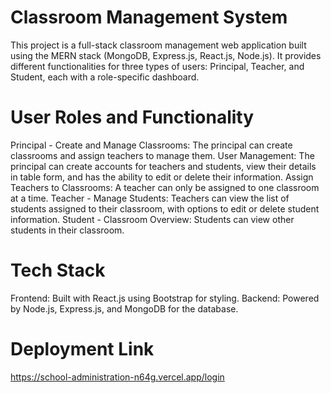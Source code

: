 # Classroom Management System
This project is a full-stack classroom management web application built using the MERN stack (MongoDB, Express.js, React.js, Node.js). It provides different functionalities for three types of users: Principal, Teacher, and Student, each with a role-specific dashboard.

# User Roles and Functionality
Principal - 
Create and Manage Classrooms: The principal can create classrooms and assign teachers to manage them.
User Management: The principal can create accounts for teachers and students, view their details in table form, and has the ability to edit or delete their information.
Assign Teachers to Classrooms: A teacher can only be assigned to one classroom at a time.
Teacher - 
Manage Students: Teachers can view the list of students assigned to their classroom, with options to edit or delete student information.
Student - 
Classroom Overview: Students can view other students in their classroom.

# Tech Stack
Frontend: Built with React.js using Bootstrap for styling.
Backend: Powered by Node.js, Express.js, and MongoDB for the database.

# Deployment Link
https://school-administration-n64g.vercel.app/login
